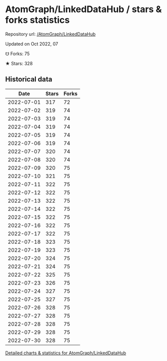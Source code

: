 # AtomGraph/LinkedDataHub / stars & forks statistics

Repository url: [/AtomGraph/LinkedDataHub](https://github.com/AtomGraph/LinkedDataHub)

Updated on Oct 2022, 07

☋ Forks: 75

★ Stars: 328

## Historical data
| Date | Stars | Forks |
|------|-------|-------|
| 2022-07-01 | 317 | 72 | 
| 2022-07-02 | 319 | 74 | 
| 2022-07-03 | 319 | 74 | 
| 2022-07-04 | 319 | 74 | 
| 2022-07-05 | 319 | 74 | 
| 2022-07-06 | 319 | 74 | 
| 2022-07-07 | 320 | 74 | 
| 2022-07-08 | 320 | 74 | 
| 2022-07-09 | 320 | 75 | 
| 2022-07-10 | 321 | 75 | 
| 2022-07-11 | 322 | 75 | 
| 2022-07-12 | 322 | 75 | 
| 2022-07-13 | 322 | 75 | 
| 2022-07-14 | 322 | 75 | 
| 2022-07-15 | 322 | 75 | 
| 2022-07-16 | 322 | 75 | 
| 2022-07-17 | 322 | 75 | 
| 2022-07-18 | 323 | 75 | 
| 2022-07-19 | 323 | 75 | 
| 2022-07-20 | 324 | 75 | 
| 2022-07-21 | 324 | 75 | 
| 2022-07-22 | 325 | 75 | 
| 2022-07-23 | 326 | 75 | 
| 2022-07-24 | 327 | 75 | 
| 2022-07-25 | 327 | 75 | 
| 2022-07-26 | 328 | 75 | 
| 2022-07-27 | 328 | 75 | 
| 2022-07-28 | 328 | 75 | 
| 2022-07-29 | 328 | 75 | 
| 2022-07-30 | 328 | 75 | 


[Detailed charts & statistics for AtomGraph/LinkedDataHub](https://reviewgithub.com/rep/AtomGraph/LinkedDataHub)

